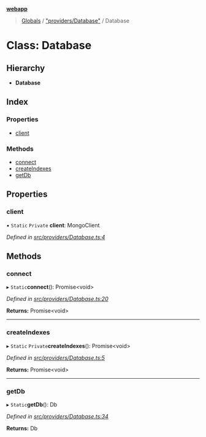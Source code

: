 **[webapp](../README.md)**

> [Globals](../globals.md) / ["providers/Database"](../modules/_providers_database_.md) / Database

# Class: Database

## Hierarchy

* **Database**

## Index

### Properties

* [client](_providers_database_.database.md#client)

### Methods

* [connect](_providers_database_.database.md#connect)
* [createIndexes](_providers_database_.database.md#createindexes)
* [getDb](_providers_database_.database.md#getdb)

## Properties

### client

▪ `Static` `Private` **client**: MongoClient

*Defined in [src/providers/Database.ts:4](https://github.com/BESTUPC/voting-web-app/blob/443129a/src/providers/Database.ts#L4)*

## Methods

### connect

▸ `Static`**connect**(): Promise<void\>

*Defined in [src/providers/Database.ts:20](https://github.com/BESTUPC/voting-web-app/blob/443129a/src/providers/Database.ts#L20)*

**Returns:** Promise<void\>

___

### createIndexes

▸ `Static` `Private`**createIndexes**(): Promise<void\>

*Defined in [src/providers/Database.ts:5](https://github.com/BESTUPC/voting-web-app/blob/443129a/src/providers/Database.ts#L5)*

**Returns:** Promise<void\>

___

### getDb

▸ `Static`**getDb**(): Db

*Defined in [src/providers/Database.ts:34](https://github.com/BESTUPC/voting-web-app/blob/443129a/src/providers/Database.ts#L34)*

**Returns:** Db
